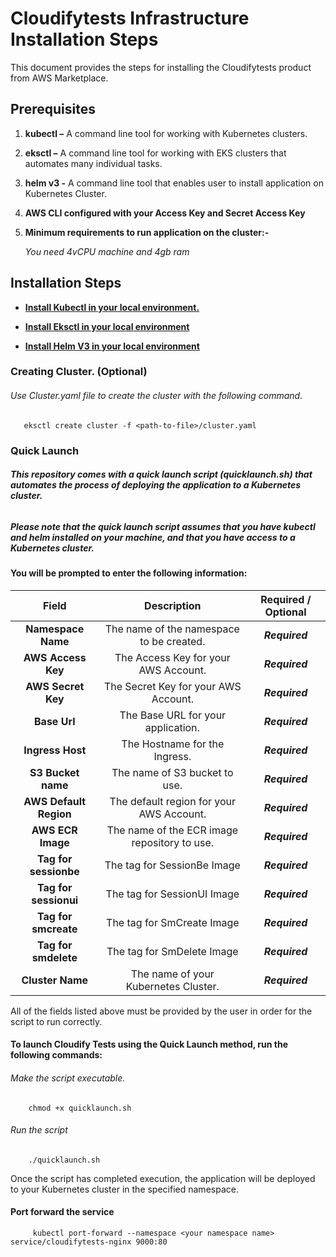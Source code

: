 # Cloudifytests Infrastructure Installation Steps


This document provides the steps for installing the Cloudifytests product from AWS Marketplace.

## Prerequisites
1.  **kubectl –** A command line tool for working with Kubernetes clusters.

2.  **eksctl –** A command line tool for working with EKS clusters that automates many individual tasks.

3.  **helm v3 -** A command line tool that enables user to install application on Kubernetes Cluster.
  
4.  **AWS CLI configured with your Access Key and Secret Access Key**

5.  **Minimum requirements to run application on the cluster:-**

      *You need 4vCPU machine and 4gb ram*

## Installation Steps
   
-  [**Install Kubectl in your local environment.**](https://kubernetes.io/docs/tasks/tools/)

-  [**Install Eksctl in your local environment**](https://docs.aws.amazon.com/eks/latest/userguide/eksctl.html)

-  [**Install Helm V3  in your local environment**](https://helm.sh/docs/intro/install/)


       
### Creating Cluster. (Optional)


###### Use Cluster.yaml file to create the cluster with the following command.

       eksctl create cluster -f <path-to-file>/cluster.yaml
             
### Quick Launch 

       
###### **This repository comes with a quick launch script (quicklaunch.sh) that automates the process of deploying the application to a Kubernetes cluster.**

##### ***Please note that the quick launch script assumes that you have kubectl and helm installed on your machine, and that you have access to a Kubernetes cluster.***


#### You will be prompted to enter the following information:

|    Field          |Description   |      Required / Optional    |
| :------------------:|:-----------------------:|:-----------------:|
| **Namespace Name**    |The name of the namespace to be created.|***Required***|
| **AWS Access Key**    |The Access Key for your AWS Account.|***Required***|
| **AWS Secret Key**    |The Secret Key for your AWS Account.|***Required***|
| **Base Url**          |The Base URL for your application.|***Required***|
| **Ingress Host**      |The Hostname for the Ingress.|***Required***|
| **S3 Bucket name**    |The name of S3 bucket to use.|***Required***|
| **AWS Default Region**|The default region for your AWS Account.|***Required***|
| **AWS ECR Image**     |The name of the ECR image repository to use. |***Required***|
| **Tag for sessionbe** |The tag for SessionBe Image|***Required***|
| **Tag for sessionui** |The tag for SessionUI Image|***Required***|
| **Tag for smcreate**  |The tag for SmCreate Image|***Required***|
| **Tag for smdelete**  |The tag for SmDelete Image|***Required***|
| **Cluster Name**      |The name of your Kubernetes Cluster.|***Required***|
      
All of the fields listed above must be provided by the user in order for the script to run correctly.

#### To launch Cloudify Tests using the Quick Launch method, run the following commands:


###### Make the script executable.

        chmod +x quicklaunch.sh
        
###### Run the script
        
        ./quicklaunch.sh
       

Once the script has completed execution, the application will be deployed to your Kubernetes cluster in the specified namespace.

#### Port forward the service 
   
         kubectl port-forward --namespace <your namespace name> service/cloudifytests-nginx 9000:80
   
